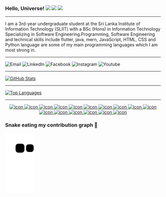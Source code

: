 <!--suppress HtmlDeprecatedAttribute -->
<div align='left'>
  <h3>
   Hello, Universe!  <img src="https://img.icons8.com/external-flaticons-lineal-color-flat-icons/25/000000/external-universe-astrology-flaticons-lineal-color-flat-icons.png"/>  <img src="https://img.icons8.com/external-soft-fill-juicy-fish/25/000000/external-developer-devops-soft-fill-soft-fill-juicy-fish-2.png"/> <img src="https://img.icons8.com/emoji/25/000000/waving-hand-emoji.png"/>
  </h3>
</div>
<hr/>
<div>
  <div align='left'>
   I am a 3rd-year undergraduate student at the Sri Lanka Institute of Information Technology (SLIIT) with a BSc (Hons) in Information Technology Specializing in Software Engineering.Programming, Software Engineering and technical skills include flutter, java, mern, JavaScript, HTML, CSS and   Python language are some of my main programming languages which I am most strong in.
  </div>
</div>
<hr/>
<div align='left'>
  <a href='mailto:tharindudasun0@gmail.com'
     target='_blank'
     style='text-decoration: none'>
    <img alt='Email'
         src='https://img.shields.io/badge/-Email-0D1117?style=for-the-badge&logo=gmail&logoColor=F0DB4F'>
  </a>
  <a href='https://www.linkedin.com/in/tharindu-dasun-doloswala-20195212b/'
     target='_blank'
     style='text-decoration: none'>
    <img alt='LinkedIn'
         src='https://img.shields.io/badge/-LinkedIn-0D1117?style=for-the-badge&logo=linkedin&logoColor=F0DB4F'>
  </a>
  <a href='https://www.facebook.com/doloswala.tharindu'
     target='_blank'
     style='text-decoration: none'>
    <img alt='Facebook'
         src='https://img.shields.io/badge/-facebook-0D1117?style=for-the-badge&logo=facebook&logoColor=F0DB4F'>
  </a>
  <a href='https://www.instagram.com/tharindu_dasun/'
     target='_blank'
     style='text-decoration: none'>
    <img alt='Instagram'
         src='https://img.shields.io/badge/-instagram-0D1117?style=for-the-badge&logo=instagram&logoColor=F0DB4FF'>
  </a>
  <a href='https://www.youtube.com/channel/UCGY2AYCGbAJYi4LUWu4dcHw'
     target='_blank'
     style='text-decoration: none'>
    <img alt='Youtube'
         src='https://img.shields.io/badge/-youtube-0D1117?style=for-the-badge&logo=youtube&logoColor=F0DB4FF'>
  </a>
  
  
</div>
<hr/>
<div align='left'>
  <a href='#'>
    <img alt='GitHub Stats'
         src='https://github-readme-stats.vercel.app/api?username=dasundoloswala23&show_icons=true&include_all_commits=true&count_private=true&theme=react&hide_border=true&bg_color=0D1117&title_color=F0DB4F&icon_color=F0DB4F'
         height='200'/>
  </a>
</div>
<hr/>
<div align='left'>
  <a href='#'>
    <img alt='Top Languages'
         src='https://github-readme-stats.vercel.app/api/top-langs/?username=dasundoloswala23&langs_count=10&layout=compact&theme=react&hide_border=true&bg_color=0D1117&title_color=F0DB4F&icon_color=F0DB4F'
         height='200'/>
  </a>
</div>
<hr/>
<div align='center'>
  <a href='#'>
    <img alt='icon'
         src='https://img.shields.io/badge/Python-0D1117?style=flat-square&logo=Python&logoColor=F0DB4F'>
  </a>
  <a href='#'>
    <img alt='icon'
         src='https://img.shields.io/badge/SQL%20-%230D1117.svg?style=flat-square&logo=amazon-dynamodb&logoColor=F0DB4F'>
  </a>
  <a href='#'>
    <img alt='icon'
         src='https://img.shields.io/badge/MongoDB-0D1117?style=flat-square&logo=mongodb&logoColor=F0DB4F'>
  </a>
  <a href='#'>
    <img alt='icon'
         src='https://img.shields.io/badge/JavaScript-0D1117?style=flat-square&logo=javascript&logoColor=F0DB4F'>
  </a>
  <a href='#'>
    <img alt='icon'
         src='https://img.shields.io/badge/TypeScript-0D1117?style=flat-square&logo=typescript&logoColor=F0DB4F'>
  </a>
  <a href='#'>
    <img alt='icon'
         src='https://img.shields.io/badge/React-0D1117?style=flat-square&logo=react&logoColor=F0DB4F'>
  </a>
  <a href='#'>
    <img alt='icon'
         src='https://img.shields.io/badge/Nodejs-0D1117?style=flat-square&logo=Node.js&logoColor=F0DB4F'>
  </a>
  <a href='#'>
    <img alt='icon'
         src='https://img.shields.io/badge/HTML5-0D1117?style=flat-square&logo=html5&logoColor=F0DB4F'>
  </a>
  <a href='#'>
    <img alt='icon'
         src='https://img.shields.io/badge/CSS3-0D1117?style=flat-square&logo=css3&logoColor=F0DB4F'>
  </a>
  <a href='#'>
    <img alt='icon'
         src='https://img.shields.io/badge/Git-0D1117?style=flat-square&logo=git&logoColor=F0DB4F'>
  </a>
  <a href='#'>
    <img alt='icon'
         src='https://img.shields.io/badge/GitHub-0D1117?style=flat-square&logo=github&logoColor=F0DB4F'>
  </a>
  <a href='#'>
    <img alt='icon'
         src='https://img.shields.io/badge/Markdown-%230D1117.svg?style=flat-square&logo=markdown&logoColor=F0DB4F'>
  </a>
  <a href='#'>
    <img alt='icon'
         src='https://img.shields.io/badge/Docker-0D1117?style=flat-square&logo=docker&logoColor=F0DB4F'>
  </a>
  <a href='#'>
    <img alt='icon'
         src='https://img.shields.io/badge/Heroku-0D1117?style=flat-square&logo=heroku&logoColor=F0DB4F'>
  </a>
  <a href='#'>
    <img alt='icon'
         src='https://img.shields.io/badge/Microsoft%20Azure-0D1117?style=flat-square&logo=microsoft-azure&logoColor=F0DB4F'>
  </a>
  <a href='#'>
    <img alt='icon'
         src='https://img.shields.io/badge/Amazon%20AWS-0D1117?style=flat-square&logo=amazon-aws&logoColor=F0DB4F'>
  </a>
</div>


### Snake eating my contribution graph 🐍

![Dasun snake gif](https://github.com/dasundoloswala23/dasundoloswala23/blob/output/github-contribution-grid-snake.svg)
